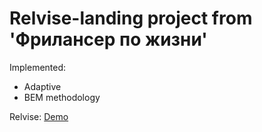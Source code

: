 # Relvise-landing project from 'Фрилансер по жизни'

Implemented:

- Adaptive 
- BEM methodology

Relvise: [Demo](https://dimalogin.github.io/Relvise-landing/relvise/)
